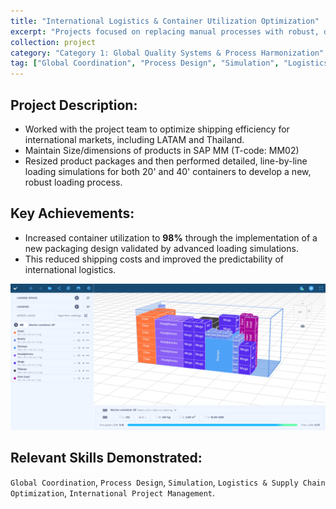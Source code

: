 ```yaml
---
title: "International Logistics & Container Utilization Optimization"
excerpt: "Projects focused on replacing manual processes with robust, digital solutions and integrating them with enterprise systems like SAP."
collection: project
category: "Category 1: Global Quality Systems & Process Harmonization"
tag: ["Global Coordination", "Process Design", "Simulation", "Logistics & Supply Chain Optimization", "International Project Management"]
---
```


## Project Description: 
- Worked with the project team to optimize shipping efficiency for international markets, including LATAM and Thailand.
- Maintain Size/dimensions of products in SAP MM (T-code: MM02)
- Resized product packages and then performed detailed, line-by-line loading simulations for both 20' and 40' containers to develop a new, robust loading process.

## Key Achievements: 
- Increased container utilization to **98%** through the implementation of a new packaging design validated by advanced loading simulations.
- This reduced shipping costs and improved the predictability of international logistics.

![Container Utilization Optimization](/images/container-load-planning.png)


## Relevant Skills Demonstrated: 
`Global Coordination`, `Process Design`, `Simulation`, `Logistics & Supply Chain Optimization`, `International Project Management`.
